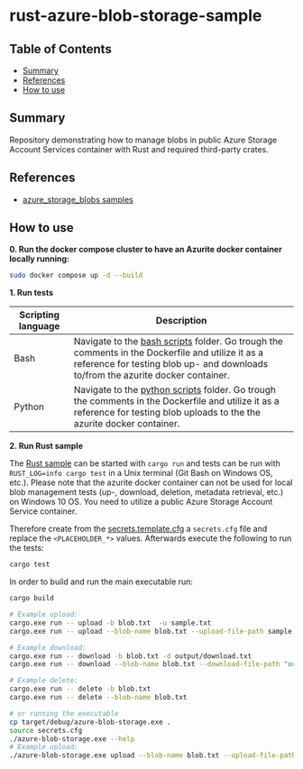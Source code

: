 # rust-azure-blob-storage-sample

## Table of Contents

+ [Summary](#summary)
+ [References](#references)
+ [How to use](#how-to-use)

## Summary

Repository demonstrating how to manage blobs in public Azure Storage Account Services container with Rust and required third-party crates.

## References

- [azure_storage_blobs samples](https://github.com/Azure/azure-sdk-for-rust/tree/main/sdk/storage_blobs)

## How to use

**0. Run the docker compose cluster to have an Azurite docker container locally running:**

```bash
sudo docker compose up -d --build
```

**1. Run tests**

| Scripting language | Description | 
|----------|----------|
| Bash | Navigate to the [bash scripts](./scripts/bash/) folder. Go trough the comments in the Dockerfile and utilize it as a reference for testing blob up- and downloads to/from the azurite docker container. | 
| Python | Navigate to the [python scripts](./scripts/python/) folder. Go trough the comments in the Dockerfile and utilize it as a reference for testing blob uploads to the the azurite docker container. | 

**2. Run Rust sample**

The [Rust sample](./src/main.rs) can be started with `cargo run` and tests can be run with `RUST_LOG=info cargo test` in a Unix terminal (Git Bash on Windows OS, etc.). Please note that the azurite docker container can not be used for local blob management tests (up-, download, deletion, metadata retrieval, etc.) on Windows 10 OS. You need to utilize a public Azure Storage Account Service container.

Therefore create from the [secrets.template.cfg](./secrets.template.cfg) a `secrets.cfg` file and replace the `<PLACEHOLDER_*>` values.
Afterwards execute the following to run the tests:

```bash
cargo test
```

In order to build and run the main executable run:

```bash
cargo build

# Example upload: 
cargo.exe run -- upload -b blob.txt  -u sample.txt
cargo.exe run -- upload --blob-name blob.txt --upload-file-path sample.txt 

# Example download: 
cargo.exe run -- download -b blob.txt -d output/download.txt
cargo.exe run -- download --blob-name blob.txt --download-file-path "output/download.txt"

# Example delete: 
cargo.exe run -- delete -b blob.txt
cargo.exe run -- delete --blob-name blob.txt

# or running the executable  
cp target/debug/azure-blob-storage.exe .
source secrets.cfg
./azure-blob-storage.exe --help
# Example upload: 
./azure-blob-storage.exe upload --blob-name blob.txt --upload-file-path sample.txt 
```
